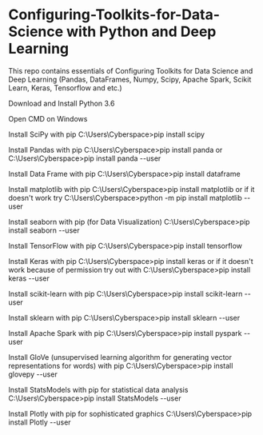 # Configuring-Toolkits-for-Data-Science with Python and Deep Learning
This repo contains essentials of Configuring Toolkits for Data Science and Deep Learning (Pandas, DataFrames, Numpy, Scipy, Apache Spark, Scikit Learn, Keras, Tensorflow and etc.)

Download and Install Python 3.6

Open CMD on Windows

Install SciPy with pip
C:\Users\Cyberspace>pip install scipy

Install Pandas with pip
C:\Users\Cyberspace>pip install panda
or C:\Users\Cyberspace>pip install panda --user

Install Data Frame with pip
C:\Users\Cyberspace>pip install dataframe

Install matplotlib with pip
C:\Users\Cyberspace>pip install matplotlib
or if it doesn't work try C:\Users\Cyberspace>python -m pip install matplotlib --user

Install seaborn with pip (for Data Visualization) 
C:\Users\Cyberspace>pip install seaborn --user

Install TensorFlow with pip
C:\Users\Cyberspace>pip install tensorflow

Install Keras with pip
C:\Users\Cyberspace>pip install keras
or if it doesn't work because of permission try out with C:\Users\Cyberspace>pip install keras --user

Install scikit-learn with pip
C:\Users\Cyberspace>pip install scikit-learn --user

Install sklearn with pip
C:\Users\Cyberspace>pip install sklearn --user

Install Apache Spark with pip
C:\Users\Cyberspace>pip install pyspark --user

Install GloVe (unsupervised learning algorithm for generating vector representations for words) with pip
C:\Users\Cyberspace>pip install glovepy --user

Install StatsModels with pip for statistical data analysis
C:\Users\Cyberspace>pip install StatsModels --user

Install Plotly with pip for sophisticated graphics
C:\Users\Cyberspace>pip install Plotly --user
